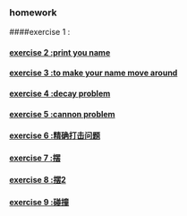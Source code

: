 ### homework
####exercise 1 : 
#### [exercise 2 :print you name](https://github.com/Huangyu007/compuational_physics_N2014301020030/blob/master/%E8%BE%93%E5%87%BA%E5%90%8D%E5%AD%97.md)
#### [exercise 3 :to make your name move around](https://github.com/Huangyu007/compuational_physics_N2014301020030/blob/master/%E5%8A%A8%E6%80%81%E7%9A%84%E5%90%8D%E5%AD%97.md)
#### [exercise 4 :decay problem](https://github.com/Huangyu007/compuational_physics_N2014301020030/blob/master/decay%20problem.md)
#### [exercise 5 :cannon problem](https://github.com/Huangyu007/compuational_physics_N2014301020030/blob/master/cannon%20problem.md)
#### [exercise 6 :精确打击问题](https://github.com/Huangyu007/compuational_physics_N2014301020030/blob/master/%E7%B2%BE%E7%A1%AE%E6%89%93%E5%87%BB.md)
#### [exercise 7 :摆](https://github.com/Huangyu007/compuational_physics_N2014301020030/blob/master/%E6%91%86.md)
#### [exercise 8 :摆2](https://github.com/Huangyu007/compuational_physics_N2014301020030/blob/master/%E6%91%862.md)
#### [exercise 9 :碰撞](https://github.com/Huangyu007/compuational_physics_N2014301020030/blob/master/%E7%A2%B0%E6%92%9E.md)
